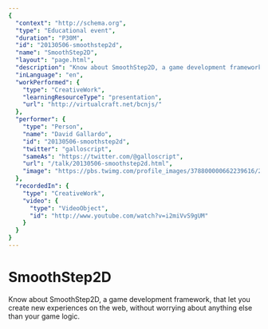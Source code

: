 ```yaml
---
{
  "context": "http://schema.org",
  "type": "Educational event",
  "duration": "P30M",
  "id": "20130506-smoothstep2d",
  "name": "SmoothStep2D",
  "layout": "page.html",
  "description": "Know about SmoothStep2D, a game development framework, that let you create new experiences on the web, without worrying about anything else than your game logic.",
  "inLanguage": "en",
  "workPerformed": {
    "type": "CreativeWork",
    "learningResourceType": "presentation",
    "url": "http://virtualcraft.net/bcnjs/"
  },
  "performer": {
    "type": "Person",
    "name": "David Gallardo",
    "id": "20130506-smoothstep2d",
    "twitter": "galloscript",
    "sameAs": "https://twitter.com/@galloscript",
    "url": "/talk/20130506-smoothstep2d.html",
    "image": "https://pbs.twimg.com/profile_images/378800000662239616/2d2fbcf0b7c64e76926a041723531bee.png"
  },
  "recordedIn": {
    "type": "CreativeWork",
    "video": {
      "type": "VideoObject",
      "id": "http://www.youtube.com/watch?v=i2miVvS9gUM"
    }
  }
}
---
```

# SmoothStep2D

Know about SmoothStep2D, a game development framework, that let you create new experiences on the web, without worrying about anything else than your game logic.